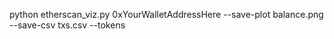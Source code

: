 python etherscan_viz.py 0xYourWalletAddressHere --save-plot balance.png --save-csv txs.csv --tokens
